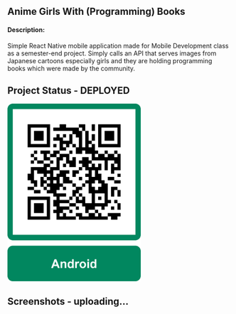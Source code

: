 ## Anime Girls With (Programming) Books

#### Description:

Simple React Native mobile application made for Mobile Development class as a semester-end project. Simply calls an API that serves images from Japanese cartoons especially girls and they are holding programming books which were made by the community.

## Project Status - DEPLOYED
<img src="https://github.com/zsoltgombocz/anime-girls-with-book-react-native/blob/main/assets/android%20store%20link.png?raw=true" data-canonical-src="https://github.com/zsoltgombocz/anime-girls-with-book-react-native/blob/main/assets/android%20store%20link.png?raw=true" width="300" height="400" />

## Screenshots - uploading...
